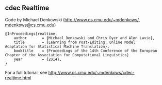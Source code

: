 cdec Realtime
-------------

Code by Michael Denkowski (http://www.cs.cmu.edu/~mdenkows/, mdenkows@cs.cmu.edu)

```
@InProceedings{realtime,
    author       = {Michael Denkowski and Chris Dyer and Alon Lavie},
    title        = {Learning from Post-Editing: Online Model Adaptation for Statistical Machine Translation},
    booktitle    = {Proceedings of the 14th Conference of the European Chapter of the Association for Computational Linguistics}
    year         = {2014},
}
```

For a full tutorial, see http://www.cs.cmu.edu/~mdenkows/cdec-realtime.html
